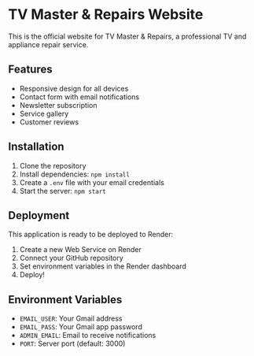 # TV Master & Repairs Website

This is the official website for TV Master & Repairs, a professional TV and appliance repair service.

## Features

- Responsive design for all devices
- Contact form with email notifications
- Newsletter subscription
- Service gallery
- Customer reviews

## Installation

1. Clone the repository
2. Install dependencies: `npm install`
3. Create a `.env` file with your email credentials
4. Start the server: `npm start`

## Deployment

This application is ready to be deployed to Render:

1. Create a new Web Service on Render
2. Connect your GitHub repository
3. Set environment variables in the Render dashboard
4. Deploy!

## Environment Variables

- `EMAIL_USER`: Your Gmail address
- `EMAIL_PASS`: Your Gmail app password
- `ADMIN_EMAIL`: Email to receive notifications
- `PORT`: Server port (default: 3000)